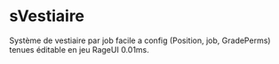 # sVestiaire
Système de vestiaire par job facile a config (Position, job, GradePerms) tenues éditable en jeu RageUI 0.01ms.

